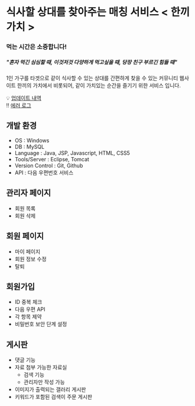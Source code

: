 # 식사할 상대를 찾아주는 매칭 서비스 < 한끼가치 >
 
### 먹는 시간은 소중합니다!
##### "혼자 먹긴 심심할 때, 이것저것 다양하게 먹고싶을 때, 당장 친구 부르긴 힘들 때"
1인 가구를 타겟으로 같이 식사할 수 있는 상대를 간편하게 찾을 수 있는 커뮤니티 웹사이트 
한끼의 가치에서 비롯되어, 같이 가치있는 순간을 즐기기 위한 서비스 입니다.   

💡 [업데이트 내역](https://github.com/kizuc/project1/blob/main/update.md)<br>
‼ [에러 로그](https://github.com/kizuc/project1/blob/main/error.md)

## 개발 환경
- OS : Windows
- DB : MySQL
- Language : Java, JSP, Javascript, HTML, CSS5
- Tools/Server : Eclipse, Tomcat
- Version Control : Git, Github
- API : 다음 우편번호 서비스

## 관리자 페이지
  - 회원 목록
  - 회원 삭제
 
## 회원 페이지
  - 마이 페이지
  - 회원 정보 수정
  - 탈퇴
  
## 회원가입
  - ID 중복 체크
  - 다음 우편 API
  - 각 항목 제약
  - 비밀번호 보안 단계 설정
  
## 게시판
  - 댓글 기능
  - 자료 첨부 가능한 자료실
    + 검색 기능
    + 관리자만 작성 가능
  - 이미지가 출력되는 갤러리 게시판
  - 키워드가 포함된 검색이  주문 게시판

